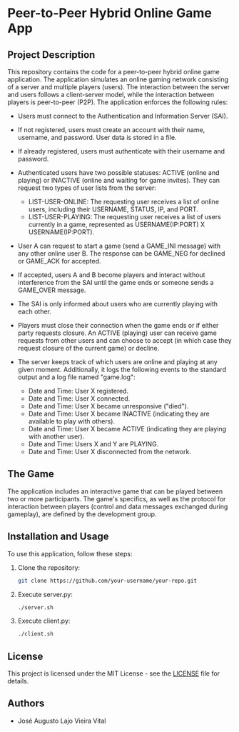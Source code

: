# Peer-to-Peer Hybrid Online Game App

## Project Description
This repository contains the code for a peer-to-peer hybrid online game application. The application simulates an online gaming network consisting of a server and multiple players (users). The interaction between the server and users follows a client-server model, while the interaction between players is peer-to-peer (P2P). The application enforces the following rules:

- Users must connect to the Authentication and Information Server (SAI).
- If not registered, users must create an account with their name, username, and password. User data is stored in a file.
- If already registered, users must authenticate with their username and password.
- Authenticated users have two possible statuses: ACTIVE (online and playing) or INACTIVE (online and waiting for game invites). They can request two types of user lists from the server:
  - LIST-USER-ONLINE: The requesting user receives a list of online users, including their USERNAME, STATUS, IP, and PORT.
  - LIST-USER-PLAYING: The requesting user receives a list of users currently in a game, represented as USERNAME(IP:PORT) X USERNAME(IP:PORT).

- User A can request to start a game (send a GAME_INI message) with any other online user B. The response can be GAME_NEG for declined or GAME_ACK for accepted.
- If accepted, users A and B become players and interact without interference from the SAI until the game ends or someone sends a GAME_OVER message.
- The SAI is only informed about users who are currently playing with each other.
- Players must close their connection when the game ends or if either party requests closure. An ACTIVE (playing) user can receive game requests from other users and can choose to accept (in which case they request closure of the current game) or decline.
- The server keeps track of which users are online and playing at any given moment. Additionally, it logs the following events to the standard output and a log file named "game.log":
  - Date and Time: User X registered.
  - Date and Time: User X connected.
  - Date and Time: User X became unresponsive ("died").
  - Date and Time: User X became INACTIVE (indicating they are available to play with others).
  - Date and Time: User X became ACTIVE (indicating they are playing with another user).
  - Date and Time: Users X and Y are PLAYING.
  - Date and Time: User X disconnected from the network.

## The Game
The application includes an interactive game that can be played between two or more participants. The game's specifics, as well as the protocol for interaction between players (control and data messages exchanged during gameplay), are defined by the development group.

## Installation and Usage
To use this application, follow these steps:

1. Clone the repository:
   ```bash
   git clone https://github.com/your-username/your-repo.git
2. Execute server.py:
   ```bash
   ./server.sh
   
3. Execute client.py:
   ```bash
   ./client.sh

## License
This project is licensed under the MIT License - see the [LICENSE](LICENSE) file for details.


## Authors
- José Augusto Lajo Vieira Vital
